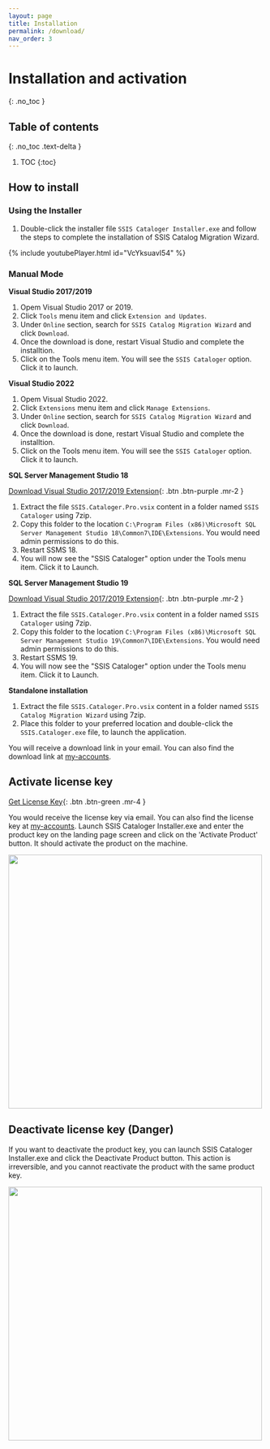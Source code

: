```yaml
---
layout: page
title: Installation
permalink: /download/
nav_order: 3
---
```


# Installation and activation
{: .no_toc }

## Table of contents
{: .no_toc .text-delta }

1. TOC
{:toc}

## How to install

### Using the Installer
1. Double-click the installer file `SSIS Cataloger Installer.exe` and follow the steps to complete the installation of SSIS Catalog Migration Wizard.

{% include youtubePlayer.html id="VcYksuavI54" %}

### Manual Mode

**Visual Studio 2017/2019**

1. Opem Visual Studio 2017 or 2019. 
2. Click `Tools` menu item and click `Extension and Updates`.
3. Under `Online` section, search for `SSIS Catalog Migration Wizard` and click `Download`.
3. Once the download is done, restart Visual Studio and complete the installtion.
4. Click on the Tools menu item. You will see the `SSIS Cataloger` option. Click it to launch.

**Visual Studio 2022**

1. Opem Visual Studio 2022. 
2. Click `Extensions` menu item and click `Manage Extensions`.
3. Under `Online` section, search for `SSIS Catalog Migration Wizard` and click `Download`.
3. Once the download is done, restart Visual Studio and complete the installtion.
4. Click on the Tools menu item. You will see the `SSIS Cataloger` option. Click it to launch.

**SQL Server Management Studio 18**

[Download Visual Studio 2017/2019 Extension](https://marketplace.visualstudio.com/items?itemName=AzureOps.ssiscatalogerpro){: .btn .btn-purple .mr-2 }

1. Extract the file `SSIS.Cataloger.Pro.vsix` content in a folder named `SSIS Cataloger` using 7zip.
2. Copy this folder to the location `C:\Program Files (x86)\Microsoft SQL Server Management Studio 18\Common7\IDE\Extensions`. You would need admin permissions to do this.
3. Restart SSMS 18.
4. You will now see the "SSIS Cataloger" option under the Tools menu item. Click it to Launch.

**SQL Server Management Studio 19**

[Download Visual Studio 2017/2019 Extension](https://marketplace.visualstudio.com/items?itemName=AzureOps.SSISCataloger2022){: .btn .btn-purple .mr-2 }

1. Extract the file `SSIS.Cataloger.Pro.vsix` content in a folder named `SSIS Cataloger` using 7zip.
2. Copy this folder to the location `C:\Program Files (x86)\Microsoft SQL Server Management Studio 19\Common7\IDE\Extensions`. You would need admin permissions to do this.
3. Restart SSMS 19.
4. You will now see the "SSIS Cataloger" option under the Tools menu item. Click it to Launch.

**Standalone installation**
1. Extract the file `SSIS.Cataloger.Pro.vsix` content in a folder named `SSIS Catalog Migration Wizard` using 7zip.
2. Place this folder to your preferred location and double-click the `SSIS.Cataloger.exe` file, to launch the application.


You will receive a download link in your email. You can also find the download link at [my-accounts](https://azureops.org/my-account/downloads/). 

## Activate license key

[Get License Key](https://azureops.org/product/ssis-catalog-migration-wizard-pro/){: .btn .btn-green .mr-4 }

You would receive the license key via email. You can also find the license key at [my-accounts](https://azureops.org/my-account/view-license-keys/). 
Launch SSIS Cataloger Installer.exe and enter the product key on the landing page screen and click on the 'Activate Product' button. 
It should activate the product on the machine.

<img src="../media/ActivateLicense.png" width="500">

## Deactivate license key (Danger)

If you want to deactivate the product key, you can launch SSIS Cataloger Installer.exe and click the Deactivate Product button. This action is irreversible, and you cannot reactivate the product with the same product key.

<img src="../media/DeactivateLicense.png" width="500">
